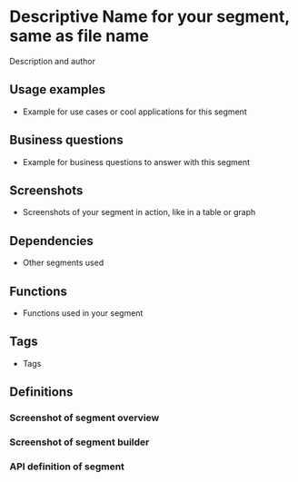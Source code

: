 # Descriptive Name for your segment, same as file name
Description and author

## Usage examples
* Example for use cases or cool applications for this segment

## Business questions
* Example for business questions to answer with this segment

## Screenshots
* Screenshots of your segment in action, like in a table or graph

## Dependencies
* Other segments used

## Functions
* Functions used in your segment

## Tags
* Tags

## Definitions
### Screenshot of segment overview
### Screenshot of segment builder
### API definition of segment